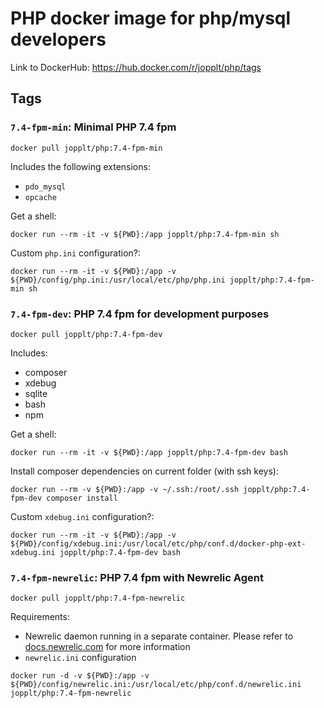 # PHP docker image for php/mysql developers
Link to DockerHub: https://hub.docker.com/r/jopplt/php/tags

## Tags
### `7.4-fpm-min`: Minimal PHP 7.4 fpm
```
docker pull jopplt/php:7.4-fpm-min
```
Includes the following extensions:
* `pdo_mysql`
* `opcache`

Get a shell:
```
docker run --rm -it -v ${PWD}:/app jopplt/php:7.4-fpm-min sh
```

Custom `php.ini` configuration?:
```
docker run --rm -it -v ${PWD}:/app -v ${PWD}/config/php.ini:/usr/local/etc/php/php.ini jopplt/php:7.4-fpm-min sh
```

### `7.4-fpm-dev`: PHP 7.4 fpm for development purposes
```
docker pull jopplt/php:7.4-fpm-dev
```
Includes:
* composer
* xdebug
* sqlite
* bash
* npm

Get a shell:
```
docker run --rm -it -v ${PWD}:/app jopplt/php:7.4-fpm-dev bash
```

Install composer dependencies on current folder (with ssh keys):
```
docker run --rm -v ${PWD}:/app -v ~/.ssh:/root/.ssh jopplt/php:7.4-fpm-dev composer install
```

Custom `xdebug.ini` configuration?:
```
docker run --rm -it -v ${PWD}:/app -v ${PWD}/config/xdebug.ini:/usr/local/etc/php/conf.d/docker-php-ext-xdebug.ini jopplt/php:7.4-fpm-dev bash
```

### `7.4-fpm-newrelic`: PHP 7.4 fpm with Newrelic Agent
```
docker pull jopplt/php:7.4-fpm-newrelic
```

Requirements:
* Newrelic daemon running in a separate container. Please refer to [docs.newrelic.com](https://docs.newrelic.com/docs/apm/agents/php-agent/advanced-installation/docker-other-container-environments-install-php-agent/) for more information
* `newrelic.ini` configuration

```
docker run -d -v ${PWD}:/app -v ${PWD}/config/newrelic.ini:/usr/local/etc/php/conf.d/newrelic.ini jopplt/php:7.4-fpm-newrelic
```